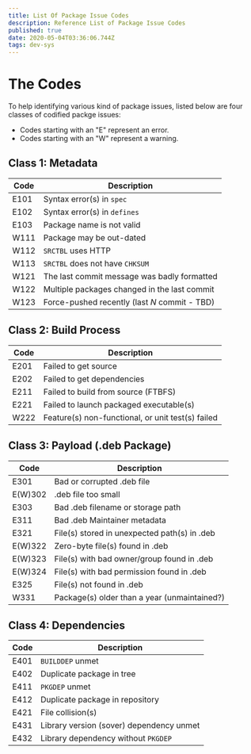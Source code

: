 ```yaml
---
title: List Of Package Issue Codes
description: Reference List of Package Issue Codes
published: true
date: 2020-05-04T03:36:06.744Z
tags: dev-sys
---
```


# The Codes
To help identifying various kind of package issues, listed below are four classes of codified packge issues:

- Codes starting with an "E" represent an error.
- Codes starting with an "W" represent a warning.

## Class 1: Metadata

| Code | Description |
|-----------|----------------------|
| E101 | Syntax error(s) in `spec` |
| E102 | Syntax error(s) in `defines` |
| E103 | Package name is not valid |
| W111 | Package may be out-dated |
| W112 | `SRCTBL` uses HTTP |
| W113 | `SRCTBL` does not have `CHKSUM` |
| W121 | The last commit message was badly formatted |
| W122 | Multiple packages changed in the last commit |
| W123 | Force-pushed recently (last *N* commit - TBD) |

## Class 2: Build Process

| Code | Description |
|-----------|----------------------|
| E201 | Failed to get source |
| E202 | Failed to get dependencies |
| E211 | Failed to build from source (FTBFS) |
| E221 | Failed to launch packaged executable(s) |
| W222 | Feature(s) non-functional, or unit test(s) failed |

## Class 3: Payload (.deb Package)

| Code | Description |
|-----------|----------------------|
| E301 | Bad or corrupted .deb file |
| E(W)302 | .deb file too small |
| E303 | Bad .deb filename or storage path |
| E311 | Bad .deb Maintainer metadata |
| E321 | File(s) stored in unexpected path(s) in .deb |
| E(W)322 | Zero-byte file(s) found in .deb |
| E(W)323 | File(s) with bad owner/group found in .deb |
| E(W)324 | File(s) with bad permission found in .deb |
| E325 | File(s) not found in .deb |
| W331 | Package(s) older than a year (unmaintained?) |

## Class 4: Dependencies

| Code | Description |
|-----------|----------------------|
| E401 | `BUILDDEP` unmet |
| E402 | Duplicate package in tree |
| E411 | `PKGDEP` unmet |
| E412 | Duplicate package in repository |
| E421 | File collision(s) |
| E431 | Library version (sover) dependency unmet |
| E432 | Library dependency without `PKGDEP` |